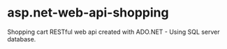 # asp.net-web-api-shopping
Shopping cart RESTful web api created with ADO.NET - Using SQL server database.
